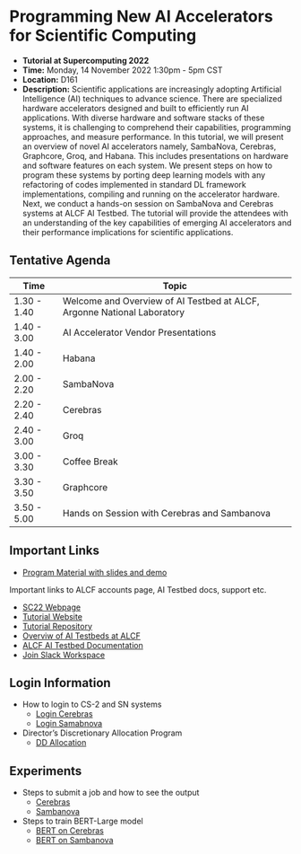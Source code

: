 # Programming New AI Accelerators for Scientific Computing
+ **Tutorial at Supercomputing 2022**
+ **Time:** Monday, 14 November 2022 1:30pm - 5pm CST
+ **Location:** D161
+ **Description:** Scientific applications are increasingly adopting Artificial Intelligence (AI) techniques to advance science. There are specialized hardware accelerators designed and built to efficiently run AI applications. With diverse hardware and software stacks of these systems, it is challenging to comprehend their capabilities, programming approaches, and measure performance. In this tutorial, we will present an overview of novel AI accelerators namely, SambaNova, Cerebras, Graphcore, Groq, and Habana. This includes presentations on hardware and software features on each system. We present steps on how to program these systems by porting deep learning models with any refactoring of codes implemented in standard DL framework implementations, compiling and running on the accelerator hardware. Next, we conduct a hands-on session on SambaNova and Cerebras systems at ALCF AI Testbed. The tutorial will provide the attendees with an understanding of the key capabilities of emerging AI accelerators and their performance implications for scientific applications.

## Tentative Agenda 


| Time        | Topic                                                         |
|-------------|---------------------------------------------------------------|
| 1.30 - 1.40 | Welcome and Overview of AI Testbed at ALCF, Argonne National Laboratory   |
| 1.40 - 3.00 | AI Accelerator Vendor Presentations                           |
| 1.40 - 2.00 | Habana                                                        |
| 2.00 - 2.20 | SambaNova                                                      |
| 2.20 - 2.40 | Cerebras                                                     |
| 2.40 - 3.00 | Groq                                                          |
| 3.00 - 3.30 | Coffee Break                                                  |
| 3.30 - 3.50 | Graphcore                                                        |
| 3.50 - 5.00 | Hands on Session with Cerebras and Sambanova                    |


## Important Links 

+ [Program Material with slides and demo](https://anl.box.com/s/0wltiw52s9yuf0d3gzhjlhgyi841yua1)


Important links to ALCF accounts page, AI Testbed docs, support etc.

+ [SC22 Webpage](https://sc22.supercomputing.org/presentation/?id=tut151&sess=sess221)
+ [Tutorial Website](https://wordpress.cels.anl.gov/alcf-aitestbed-tutorial-sc22/)
+ [Tutorial Repository](https://github.com/argonne-lcf/AIaccelerators-SC22-tutorial/)
+ [Overviw of AI Testbeds at ALCF](https://www.alcf.anl.gov/alcf-ai-testbed)
+ [ALCF AI Testbed Documentation](https://www.alcf.anl.gov/support/ai-testbed-userdocs/)
+ [Join Slack Workspace](https://join.slack.com/t/aiacc-sc22-tut/shared_invite/zt-1i6r49ks1-9IxbIk6NM4TdHaEol26Z9Q)


## Login Information 

+ How to login to CS-2 and SN systems 
  + [Login Cerebras](./cerebras/cs-login.md)
  + [Login Samabnova](./sambanova/sn-login.md)
+ Director’s Discretionary Allocation Program
  + [DD Allocation](https://www.alcf.anl.gov/science/directors-discretionary-allocation-program)

## Experiments 

+ Steps to submit a job and how to see the output
  + [Cerebras](./cerebras/cs-job-submission.md)
  + [Sambanova](./sambanova/sn-job-submission.md)
+ Steps to train BERT-Large model
  + [BERT on Cerebras](./cerebras/cs-bert.md)
  + [BERT on Sambanova](./sambanova/sn-bert.md)



